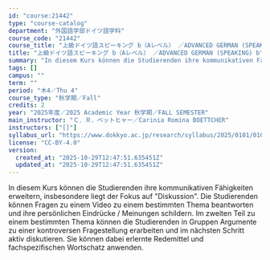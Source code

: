 ```yaml
---
id: "course:21442"
type: "course-catalog"
department: "外国語学部ドイツ語学科"
course_code: "21442"
course_title: "上級ドイツ語スピーキング b（Aレベル） ／ADVANCED GERMAN (SPEAKING) b"
title: "上級ドイツ語スピーキング b（Aレベル） ／ADVANCED GERMAN (SPEAKING) b"
summary: "In diesem Kurs können die Studierenden ihre kommunikativen Fähigkeiten erweitern, insbesondere liegt der Fokus auf \"Disk…"
tags: []
campus: ""
term: ""
period: "木4／Thu 4"
course_type: "秋学期／Fall"
credits: 2
year: "2025年度／2025 Academic Year 秋学期／FALL SEMESTER"
main_instructor: "Ｃ．Ｒ．ベットヒャー／Carinia Romina BOETTCHER"
instructors: ["[]"]
syllabus_url: "https://www.dokkyo.ac.jp/research/syllabus/2025/0101/0101_21442_ja_JP.html"
license: "CC-BY-4.0"
version:
  created_at: "2025-10-29T12:47:51.635451Z"
  updated_at: "2025-10-29T12:47:51.635451Z"
---
```

In diesem Kurs können die Studierenden ihre kommunikativen Fähigkeiten erweitern, insbesondere liegt der Fokus auf "Diskussion". Die Studierenden können Fragen zu einem Video zu einem bestimmten Thema beantworten und ihre persönlichen Eindrücke / Meinungen schildern. Im zweiten Teil zu einem bestimmten Thema können die Studierenden in Gruppen Argumente zu einer kontroversen Fragestellung erarbeiten und im nächsten Schritt aktiv diskutieren. Sie können dabei erlernte Redemittel und fachspezifischen Wortschatz anwenden.
